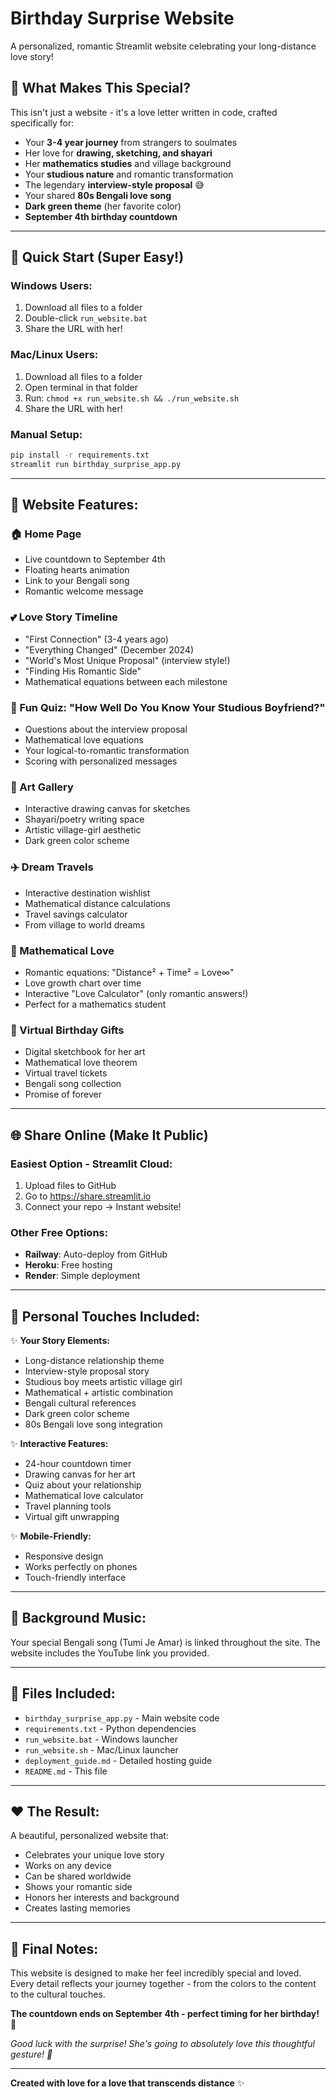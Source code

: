 # **Birthday Surprise Website**

A personalized, romantic Streamlit website celebrating your long-distance love story!

## 🎁 **What Makes This Special?**

This isn't just a website - it's a love letter written in code, crafted specifically for:
- Your **3-4 year journey** from strangers to soulmates
- Her love for **drawing, sketching, and shayari**
- Her **mathematics studies** and village background  
- Your **studious nature** and romantic transformation
- The legendary **interview-style proposal** 😅
- Your shared **80s Bengali love song**
- **Dark green theme** (her favorite color)
- **September 4th birthday countdown**

---

## 🚀 **Quick Start (Super Easy!)**

### **Windows Users:**
1. Download all files to a folder
2. Double-click `run_website.bat`
3. Share the URL with her!

### **Mac/Linux Users:**
1. Download all files to a folder  
2. Open terminal in that folder
3. Run: `chmod +x run_website.sh && ./run_website.sh`
4. Share the URL with her!

### **Manual Setup:**
```bash
pip install -r requirements.txt
streamlit run birthday_surprise_app.py
```

---

## 🌟 **Website Features:**

### **🏠 Home Page**
- Live countdown to September 4th
- Floating hearts animation
- Link to your Bengali song
- Romantic welcome message

### **💕 Love Story Timeline**  
- "First Connection" (3-4 years ago)
- "Everything Changed" (December 2024)
- "World's Most Unique Proposal" (interview style!)
- "Finding His Romantic Side" 
- Mathematical equations between each milestone

### **🧠 Fun Quiz: "How Well Do You Know Your Studious Boyfriend?"**
- Questions about the interview proposal
- Mathematical love equations  
- Your logical-to-romantic transformation
- Scoring with personalized messages

### **🎨 Art Gallery**
- Interactive drawing canvas for sketches
- Shayari/poetry writing space
- Artistic village-girl aesthetic
- Dark green color scheme

### **✈️ Dream Travels**
- Interactive destination wishlist
- Mathematical distance calculations
- Travel savings calculator
- From village to world dreams

### **📐 Mathematical Love**
- Romantic equations: "Distance² + Time² = Love∞"
- Love growth chart over time
- Interactive "Love Calculator" (only romantic answers!)
- Perfect for a mathematics student

### **🎁 Virtual Birthday Gifts**
- Digital sketchbook for her art
- Mathematical love theorem  
- Virtual travel tickets
- Bengali song collection
- Promise of forever

---

## 🌐 **Share Online (Make It Public)**

### **Easiest Option - Streamlit Cloud:**
1. Upload files to GitHub
2. Go to https://share.streamlit.io
3. Connect your repo → Instant website!

### **Other Free Options:**
- **Railway**: Auto-deploy from GitHub
- **Heroku**: Free hosting 
- **Render**: Simple deployment

---

## 💝 **Personal Touches Included:**

✨ **Your Story Elements:**
- Long-distance relationship theme
- Interview-style proposal story  
- Studious boy meets artistic village girl
- Mathematical + artistic combination
- Bengali cultural references
- Dark green color scheme
- 80s Bengali love song integration

✨ **Interactive Features:**
- 24-hour countdown timer
- Drawing canvas for her art
- Quiz about your relationship  
- Mathematical love calculator
- Travel planning tools
- Virtual gift unwrapping

✨ **Mobile-Friendly:**
- Responsive design
- Works perfectly on phones
- Touch-friendly interface

---

## 🎵 **Background Music:**
Your special Bengali song (Tumi Je Amar) is linked throughout the site. The website includes the YouTube link you provided.

---

## 📁 **Files Included:**
- `birthday_surprise_app.py` - Main website code
- `requirements.txt` - Python dependencies  
- `run_website.bat` - Windows launcher
- `run_website.sh` - Mac/Linux launcher
- `deployment_guide.md` - Detailed hosting guide
- `README.md` - This file

---

## ❤️ **The Result:**

A beautiful, personalized website that:
- Celebrates your unique love story
- Works on any device  
- Can be shared worldwide
- Shows your romantic side
- Honors her interests and background
- Creates lasting memories

---

## 🎉 **Final Notes:**

This website is designed to make her feel incredibly special and loved. Every detail reflects your journey together - from the colors to the content to the cultural touches.

**The countdown ends on September 4th - perfect timing for her birthday! 🎂**

*Good luck with the surprise! She's going to absolutely love this thoughtful gesture! 💚*

---

**Created with love for a love that transcends distance** ✨
